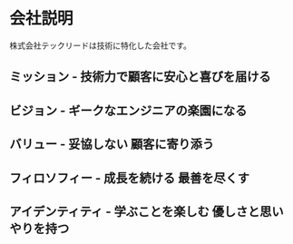 # 会社説明
株式会社テックリードは技術に特化した会社です。

## ミッション - 技術力で顧客に安心と喜びを届ける


## ビジョン - ギークなエンジニアの楽園になる


## バリュー - 妥協しない 顧客に寄り添う


## フィロソフィー - 成長を続ける 最善を尽くす


## アイデンティティ - 学ぶことを楽しむ 優しさと思いやりを持つ
